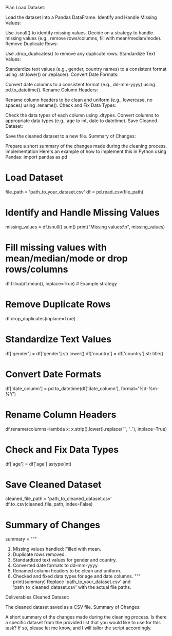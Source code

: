 Plan
Load Dataset:

Load the dataset into a Pandas DataFrame.
Identify and Handle Missing Values:

Use .isnull() to identify missing values.
Decide on a strategy to handle missing values (e.g., remove rows/columns, fill with mean/median/mode).
Remove Duplicate Rows:

Use .drop_duplicates() to remove any duplicate rows.
Standardize Text Values:

Standardize text values (e.g., gender, country names) to a consistent format using .str.lower() or .replace().
Convert Date Formats:

Convert date columns to a consistent format (e.g., dd-mm-yyyy) using pd.to_datetime().
Rename Column Headers:

Rename column headers to be clean and uniform (e.g., lowercase, no spaces) using .rename().
Check and Fix Data Types:

Check the data types of each column using .dtypes.
Convert columns to appropriate data types (e.g., age to int, date to datetime).
Save Cleaned Dataset:

Save the cleaned dataset to a new file.
Summary of Changes:

Prepare a short summary of the changes made during the cleaning process.
Implementation
Here's an example of how to implement this in Python using Pandas:
import pandas as pd

# Load Dataset
file_path = 'path_to_your_dataset.csv'
df = pd.read_csv(file_path)

# Identify and Handle Missing Values
missing_values = df.isnull().sum()
print("Missing values:\n", missing_values)

# Fill missing values with mean/median/mode or drop rows/columns
df.fillna(df.mean(), inplace=True)  # Example strategy

# Remove Duplicate Rows
df.drop_duplicates(inplace=True)

# Standardize Text Values
df['gender'] = df['gender'].str.lower()
df['country'] = df['country'].str.title()

# Convert Date Formats
df['date_column'] = pd.to_datetime(df['date_column'], format='%d-%m-%Y')

# Rename Column Headers
df.rename(columns=lambda x: x.strip().lower().replace(' ', '_'), inplace=True)

# Check and Fix Data Types
df['age'] = df['age'].astype(int)

# Save Cleaned Dataset
cleaned_file_path = 'path_to_cleaned_dataset.csv'
df.to_csv(cleaned_file_path, index=False)

# Summary of Changes
summary = """
1. Missing values handled: Filled with mean.
2. Duplicate rows removed.
3. Standardized text values for gender and country.
4. Converted date formats to dd-mm-yyyy.
5. Renamed column headers to be clean and uniform.
6. Checked and fixed data types for age and date columns.
"""
print(summary)
Replace 'path_to_your_dataset.csv' and 'path_to_cleaned_dataset.csv' with the actual file paths.

Deliverables
Cleaned Dataset:

The cleaned dataset saved as a CSV file.
Summary of Changes:

A short summary of the changes made during the cleaning process.
Is there a specific dataset from the provided list that you would like to use for this task? If so, please let me know, and I will tailor the script accordingly.

